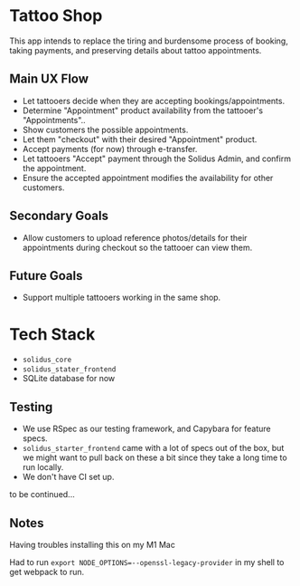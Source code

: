 # Tattoo Shop

This app intends to replace the tiring and burdensome process of booking, taking payments, and preserving details about tattoo appointments. 

## Main UX Flow
* Let tattooers decide when they are accepting bookings/appointments.
* Determine "Appointment" product availability from the tattooer's "Appointments"..
* Show customers the possible appointments.
* Let them "checkout" with their desired "Appointment" product.
* Accept payments (for now) through e-transfer.
* Let tattooers "Accept" payment through the Solidus Admin, and confirm the appointment.
* Ensure the accepted appointment modifies the availability for other customers.

## Secondary Goals
* Allow customers to upload reference photos/details for their appointments during checkout so the tattooer can view them.

## Future Goals
* Support multiple tattooers working in the same shop.


# Tech Stack
*  `solidus_core`
* `solidus_stater_frontend`
* SQLite database for now

## Testing
* We use RSpec as our testing framework, and Capybara for feature specs.
* `solidus_starter_frontend` came with a lot of specs out of the box, but we might want to pull back on these a bit since they take a long time to run locally.
* We don't have CI set up.

to be continued...




## Notes

Having troubles installing this on my M1 Mac

Had to run  `export NODE_OPTIONS=--openssl-legacy-provider` in my shell to get webpack to run.

